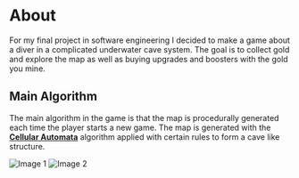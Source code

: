 # About
For my final project in software engineering I decided to make a game about a diver in a complicated underwater cave system.
The goal is to collect gold and explore the map as well as buying upgrades and boosters with the gold you mine.

## Main Algorithm
The main algorithm in the game is that the map is procedurally generated each time the player starts a new game.
The map is generated with the <a href="https://roguebasin.com/index.php/Cellular_Automata_Method_for_Generating_Random_Cave-Like_Levels" target="_blank"><b>Cellular Automata</b></a> algorithm applied with
certain rules to form a cave like structure.

![Image 1](https://github.com/user-attachments/assets/81e3801d-3e97-493c-9dc1-1cd292155087)
![Image 2](https://github.com/user-attachments/assets/09348784-ef11-434a-8c20-9dfd7c2e57be)
